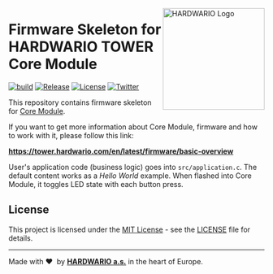 <a href="https://www.hardwario.com/"><img src="https://www.hardwario.com/ci/assets/hw-logo.svg" width="200" alt="HARDWARIO Logo" align="right"></a>

# Firmware Skeleton for HARDWARIO TOWER Core Module

[![build](https://github.com/hardwario/twr-lora-tmp112-with-lcd/actions/workflows/main.yml/badge.svg)](https://github.com/hardwario/twr-lora-tmp112-with-lcd/actions/workflows/main.yml)
[![Release](https://img.shields.io/github/release/hardwario/twr-skeleton.svg)](https://github.com/hardwario/twr-skeleton/releases)
[![License](https://img.shields.io/github/license/hardwario/twr-skeleton.svg)](https://github.com/hardwario/twr-skeleton/blob/master/LICENSE)
[![Twitter](https://img.shields.io/twitter/follow/hardwario_en.svg?style=social&label=Follow)](https://twitter.com/hardwario_en)

This repository contains firmware skeleton for [Core Module](https://shop.hardwario.com/core-module).

If you want to get more information about Core Module, firmware and how to work with it, please follow this link:

**https://tower.hardwario.com/en/latest/firmware/basic-overview**

User's application code (business logic) goes into `src/application.c`.
The default content works as a *Hello World* example.
When flashed into Core Module, it toggles LED state with each button press.

## License

This project is licensed under the [MIT License](https://opensource.org/licenses/MIT/) - see the [LICENSE](LICENSE) file for details.

---

Made with &#x2764;&nbsp; by [**HARDWARIO a.s.**](https://www.hardwario.com/) in the heart of Europe.
